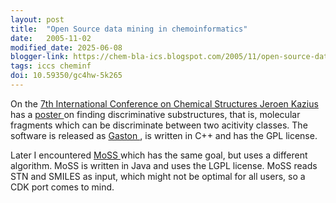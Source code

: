 ```yaml
---
layout: post
title:  "Open Source data mining in chemoinformatics"
date:   2005-11-02
modified_date: 2025-06-08
blogger-link: https://chem-bla-ics.blogspot.com/2005/11/open-source-data-mining-in.html
tags: iccs cheminf
doi: 10.59350/gc4hw-5k265
---
```


On the [7th International Conference on Chemical Structures <i class="fa-solid fa-box-archive fa-xs"></i>](http://web.archive.org/web/20050829074352/http://www.int-conf-chem-structures.org/)
[Jeroen Kazius <i class="fa-solid fa-box-archive fa-xs"></i>](http://web.archive.org/web/20061011043216/http://www.medchem.leidenuniv.nl/people/jeroen_kazius.htm) has a
[poster <i class="fa-solid fa-box-archive fa-xs"></i>](http://web.archive.org/web/20070123184631/http://www.liacs.nl/~snijssen/gaston/iccs.html) on finding discriminative substructures, that is, molecular fragments
which can be discriminate between two acitivity classes. The software is released as
[Gaston <i class="fa-solid fa-box-archive fa-xs"></i>](http://web.archive.org/web/20060829055804/http://www.liacs.nl/~snijssen/gaston/), is written in C++ and has the GPL license.

Later I encountered [MoSS <i class="fa-solid fa-box-archive fa-xs"></i>](http://web.archive.org/web/20051218120845/http://fuzzy.cs.uni-magdeburg.de/~borgelt/moss.html)
which has the same goal, but uses a different algorithm.
MoSS is written in Java and uses the LGPL license. MoSS reads STN and SMILES as input, which might not be optimal for all users,
so a CDK port comes to mind.
